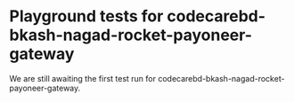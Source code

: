 # Playground tests for codecarebd-bkash-nagad-rocket-payoneer-gateway
We are still awaiting the first test run for codecarebd-bkash-nagad-rocket-payoneer-gateway.
